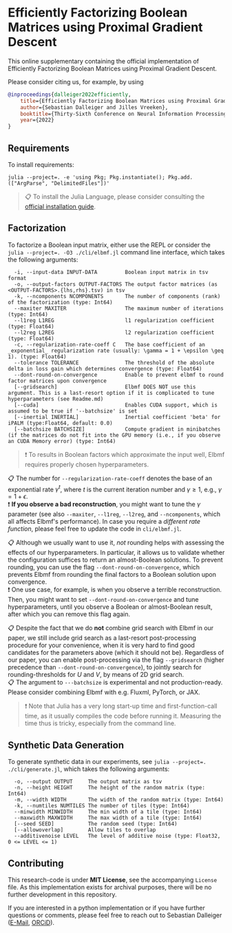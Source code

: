 # Efficiently Factorizing Boolean Matrices using Proximal Gradient Descent

This online supplementary containing the official implementation of Efficiently Factorizing Boolean Matrices using Proximal Gradient Descent. 

Please consider citing us, for example, by using

```bibtex
@inproceedings{dalleiger2022efficiently,
    title={Efficiently Factorizing Boolean Matrices using Proximal Gradient Descent},
    author={Sebastian Dalleiger and Jilles Vreeken},
    booktitle={Thirty-Sixth Conference on Neural Information Processing Systems (NeurIPS)},
    year={2022}
}
```

## Requirements

To install requirements:

```
julia --project=. -e 'using Pkg; Pkg.instantiate(); Pkg.add.(["ArgParse", "DelimitedFiles"])'
```

>📋  To install the Julia Language, please consider consulting the [official installation guide](https://julialang.org/downloads/).

## Factorization

To factorize a Boolean input matrix, either use the REPL or consider the 
```julia --project=. -O3 ./cli/elbmf.jl``` 
command line interface, which takes the following arguments:
```
  -i, --input-data INPUT-DATA         Boolean input matrix in tsv format
  -o, --output-factors OUTPUT-FACTORS The output factor matrices (as <OUTPUT-FACTORS>.{lhs,rhs}.tsv) in tsv
  -k, --ncomponents NCOMPONENTS       The number of components (rank) of the factorization (type: Int64)
  --maxiter MAXITER                   The maximum number of iterations (type: Int64)
  --l1reg L1REG                       l1 regularization coefficient (type: Float64)
  --l2reg L2REG                       l2 regularization coefficient (type: Float64)
  -c, --regularization-rate-coeff C   The base coefficient of an _exponential_ regularization rate (usually: \gamma = 1 + \epsilon \geq 1). (type: Float64)
  --tolerance TOLERANCE               The threshold of the absolute delta in loss gain which determines convergence (type: Float64)
  --dont-round-on-convergence         Enable to prevent elbmf to round factor matrices upon convergence
  [--gridsearch]                      Elbmf DOES NOT use this argument. This is a last-resort option if it is complicated to tune hyperparameters (see Readme.md)
  [--cuda]                            Enables CUDA support, which is assumed to be true if '--batchsize' is set
  [--inertial INERTIAL]               Inertial coefficient 'beta' for iPALM (type:Float64, default: 0.0)
  [--batchsize BATCHSIZE]             Compute gradient in minibatches (if the matrices do not fit into the GPU memory (i.e., if you observe an CUDA Memory error) (type: Int64)
```

>❗  To results in Boolean factors which approximate the input well, Elbmf requires properly chosen hyperparameters. 

📋  The number for ```--regularization-rate-coeff``` denotes the base of an exponential rate $\gamma^t$, where $t$ is the current iteration number and $\gamma \geq 1$, e.g., $\gamma = 1+\epsilon$.<br/>
❗  **If you observe a bad reconstruction**, you might want to tune the $\gamma$ parameter (see also ```--maxiter```, ```--l1reg```, ```--l2reg```, and ```--ncomponents```, which all affects Elbmf's performance). 
In case you require a *different rate function*, please feel free to update the code in ```cli/elbmf.jl```.

📋  Although we usually want to use it, *not* rounding helps with assessing the effects of our hyperparameters. In particular, it allows us to validate whether the configuration suffices to return an almost-Boolean solutions.
To prevent rounding, you can use the flag ```--dont-round-on-convergence```, which prevents Elbmf from rounding the final factors to a Boolean solution upon convergence. <br/> 
❗ One use case, for example, is when you observe a terrible reconstruction. Then, you might want to set ```--dont-round-on-convergence``` and tune hyperparameters, until you observe a Boolean or almost-Boolean result, after which you can remove this flag again.

📋  Despite the fact that we do **not** combine grid search with Elbmf in our paper, we still include grid search as a last-resort post-processing procedure for your convenience, when it is very hard to find good candidates for the parameters above (which it should not be). 
Regardless of our paper, you can enable post-processing via the flag ```--gridsearch``` (higher precedence than ```--dont-round-on-convergence```), to jointly search for rounding-thresholds for $U$ and $V$, by means of 2D grid search. <br/>
📋  The argument to ```---batchsize``` is experimental and not production-ready. Please consider combining Elbmf with e.g. Fluxml, PyTorch, or JAX.
>❗  Note that Julia has a very long start-up time and first-function-call time, as it usually compiles the code before running it. Measuring the time thus is tricky, especially from the command line.

## Synthetic Data Generation

To generate synthetic data in our experiments, see ```julia --project=. ./cli/generate.jl```, which takes the following arguments:
```
  -o, --output OUTPUT     The output matrix as tsv
  -n, --height HEIGHT     The height of the random matrix (type: Int64)
  -m, --width WIDTH       The width of the random matrix (type: Int64)
  -k, --numtiles NUMTILES The number of tiles (type: Int64)
  --minwidth MINWIDTH     The min width of a tile (type: Int64)
  --maxwidth MAXWIDTH     The max width of a tile (type: Int64)
  [--seed SEED]           The random seed (type: Int64)
  [--allowoverlap]        Allow tiles to overlap
  --additivenoise LEVEL   The level of additive noise (type: Float32, 0 <= LEVEL <= 1) 
```

## Contributing

This research-code is under **MIT License**, see the accompanying `License` file.
As this implementation exists for archival purposes, there will be no further development in this repository.

If you are interested in a python implementation or if you have further questions or comments, please feel free to reach out to Sebastian Dalleiger ([E-Mail](sdalleig@mpi-inf.mpg.de), [ORCiD](https://orcid.org/0000-0003-1915-1709)).
